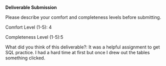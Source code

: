 **Deliverable Submission**

Please describe your comfort and completeness levels before submitting.

Comfort Level (1-5): 4

Completeness Level (1-5):5

What did you think of this deliverable?:
It was a helpful assignment to get SQL practice. I had a hard time at first but once I drew out the tables something clicked. 
